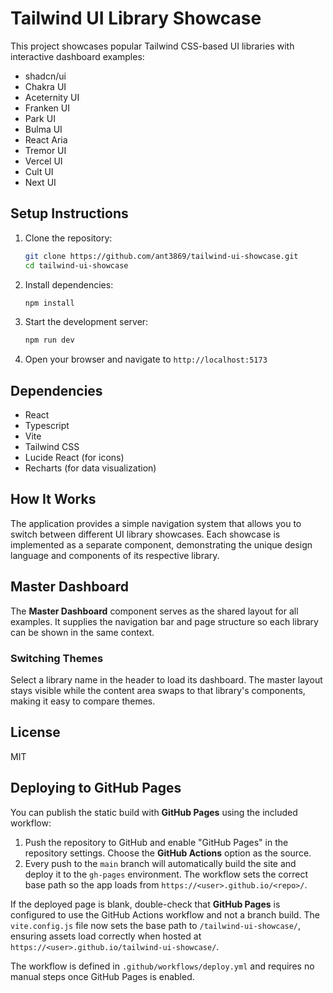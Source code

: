# Tailwind UI Library Showcase
This project showcases popular Tailwind CSS-based UI libraries with interactive dashboard examples:

- shadcn/ui
- Chakra UI
- Aceternity UI
- Franken UI
- Park UI
- Bulma UI
- React Aria
- Tremor UI
- Vercel UI
- Cult UI
- Next UI


## Setup Instructions
1. Clone the repository:
   ```bash
   git clone https://github.com/ant3869/tailwind-ui-showcase.git
   cd tailwind-ui-showcase
   ```

2. Install dependencies:
   ```bash
   npm install
   ```

3. Start the development server:
   ```bash
   npm run dev
   ```

4. Open your browser and navigate to `http://localhost:5173`

## Dependencies
- React
- Typescript
- Vite
- Tailwind CSS
- Lucide React (for icons)
- Recharts (for data visualization)

## How It Works
The application provides a simple navigation system that allows you to switch between different UI library showcases. Each showcase is implemented as a separate component, demonstrating the unique design language and components of its respective library.

## Master Dashboard
The **Master Dashboard** component serves as the shared layout for all examples. It supplies the navigation bar and page structure so each library can be shown in the same context.

### Switching Themes
Select a library name in the header to load its dashboard. The master layout stays visible while the content area swaps to that library's components, making it easy to compare themes.

## License
MIT

## Deploying to GitHub Pages

You can publish the static build with **GitHub Pages** using the included
workflow:

1. Push the repository to GitHub and enable "GitHub Pages" in the repository
   settings. Choose the **GitHub Actions** option as the source.
2. Every push to the `main` branch will automatically build the site and deploy
   it to the `gh-pages` environment. The workflow sets the correct base path so
   the app loads from `https://<user>.github.io/<repo>/`.

If the deployed page is blank, double-check that **GitHub Pages** is
configured to use the GitHub Actions workflow and not a branch build. The
`vite.config.js` file now sets the base path to `/tailwind-ui-showcase/`,
ensuring assets load correctly when hosted at
`https://<user>.github.io/tailwind-ui-showcase/`.

The workflow is defined in `.github/workflows/deploy.yml` and requires no
manual steps once GitHub Pages is enabled.
